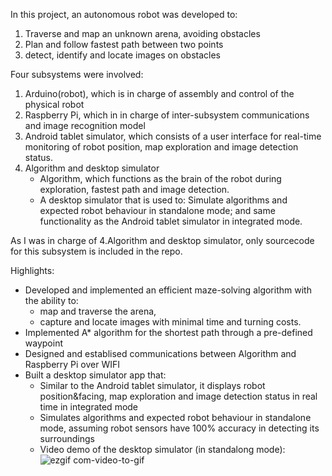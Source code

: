 In this project, an autonomous robot was developed to: 
1) Traverse and map an unknown arena, avoiding obstacles 
2) Plan and follow fastest path between two points 
3) detect, identify and locate images on obstacles

Four subsystems were involved: 
1) Arduino(robot), which is in charge of assembly and control of the physical robot
2) Raspberry Pi, which in in charge of inter-subsystem communications and image recognition model
3) Android tablet simulator, which consists of a user interface for real-time monitoring of robot position, map exploration and image detection status. 
4) Algorithm and desktop simulator
   * Algorithm, which functions as the brain of the robot during exploration, fastest path and image detection.
   * A desktop simulator that is used to: Simulate algorithms and expected robot behaviour in standalone mode; and same functionality as the Android tablet simulator in integrated mode.

As I was in charge of 4.Algorithm and desktop simulator, only sourcecode for this subsystem is included in the repo.

Highlights:
* Developed and implemented an efficient maze-solving algorithm with the ability to:
   - map and traverse the arena, 
   - capture and locate images with minimal time and turning costs.
* Implemented A* algorithm for the shortest path through a pre-defined waypoint
* Designed and establised communications between Algorithm and Raspberry Pi over WIFI
* Built a desktop simulator app that:
   - Similar to the Android tablet simulator, it displays robot position&facing, map exploration and image detection status in real time in integrated mode
   - Simulates algorithms and expected robot behaviour in standalone mode, assuming robot sensors have 100% accuracy in detecting its surroundings
   - Video demo of the desktop simulator (in standalong mode):
![ezgif com-video-to-gif](https://user-images.githubusercontent.com/44166629/88133335-5f63a700-cc14-11ea-825a-6dc47fd5d0dd.gif)
